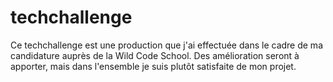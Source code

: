 # techchallenge

Ce techchallenge est une production que j'ai effectuée dans le cadre de ma candidature auprès de la Wild Code School. Des amélioration seront à apporter, mais dans l'ensemble je suis plutôt satisfaite de mon projet.
